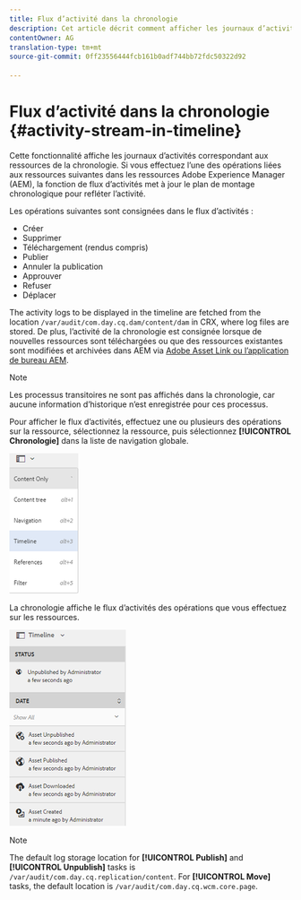 ```yaml
---
title: Flux d’activité dans la chronologie
description: Cet article décrit comment afficher les journaux d’activité pour les ressources de la chronologie.
contentOwner: AG
translation-type: tm+mt
source-git-commit: 0ff23556444fcb161b0adf744bb72fdc50322d92

---
```



# Flux d’activité dans la chronologie {#activity-stream-in-timeline}

Cette fonctionnalité affiche les journaux d’activités correspondant aux ressources de la chronologie. Si vous effectuez l’une des opérations liées aux ressources suivantes dans les ressources Adobe Experience Manager (AEM), la fonction de flux d’activités met à jour le plan de montage chronologique pour refléter l’activité.

Les opérations suivantes sont consignées dans le flux d’activités :

* Créer
* Supprimer
* Téléchargement (rendus compris)
* Publier
* Annuler la publication
* Approuver
* Refuser
* Déplacer

The activity logs to be displayed in the timeline are fetched from the location `/var/audit/com.day.cq.dam/content/dam` in CRX, where log files are stored.  De plus, l’activité de la chronologie est consignée lorsque de nouvelles ressources sont téléchargées ou que des ressources existantes sont modifiées et archivées dans AEM via [Adobe Asset Link](https://helpx.adobe.com/enterprise/using/manage-assets-using-adobe-asset-link.html)[ ou l’application de bureau AEM](https://docs.adobe.com/content/help/en/experience-manager-desktop-app/using/release-notes.html).

>[!NOTE]
>
>Les processus transitoires ne sont pas affichés dans la chronologie, car aucune information d’historique n’est enregistrée pour ces processus.

Pour afficher le flux d’activités, effectuez une ou plusieurs des opérations sur la ressource, sélectionnez la ressource, puis sélectionnez **[!UICONTROL Chronologie]** dans la liste de navigation globale.

![timeline-2](assets/timeline-2.png)

La chronologie affiche le flux d’activités des opérations que vous effectuez sur les ressources.

![activity_stream](assets/activity_stream.png)

>[!NOTE]
>
>The default log storage location for **[!UICONTROL Publish]** and **[!UICONTROL Unpublish]** tasks is `/var/audit/com.day.cq.replication/content`. For **[!UICONTROL Move]** tasks, the default location is `/var/audit/com.day.cq.wcm.core.page`.
